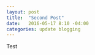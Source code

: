 ```yaml
---
layout: post
title:  "Second Post"
date:   2016-05-17 8:10 -04:00
categories: update blogging
---
```

Test